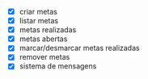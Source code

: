 - [x] criar metas
- [x] listar metas
 - [x] metas realizadas
 - [x] metas abertas
- [x] marcar/desmarcar metas realizadas
- [x] remover metas
- [x] sistema de mensagens